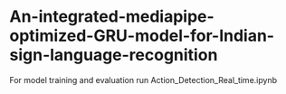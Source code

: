 # An-integrated-mediapipe-optimized-GRU-model-for-Indian-sign-language-recognition

For model training and evaluation run Action_Detection_Real_time.ipynb 

